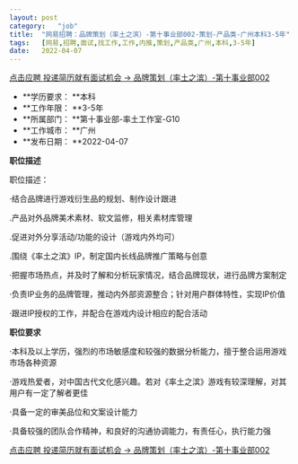 ```yaml
---
layout:	post
category:	"job"
title:	"网易招聘：品牌策划（率土之滨）-第十事业部002-策划-产品类-广州本科3-5年"
tags:	[网易,招聘,面试,找工作,工作,内推,策划,产品类,广州,本科,3-5年]
date:	2022-04-07
---
```


[点击应聘 投递简历就有面试机会 ->  品牌策划（率土之滨）-第十事业部002](http://mobile.bole.netease.com/bole/boleDetail?id=36628&employeeId=346f03c3cda5f04c&key=all)



- **学历要求： **本科
- **工作年限： **3-5年
- **所属部门： **第十事业部-率土工作室-G10
- **工作城市： **广州
- **发布日期： **2022-04-07



**职位描述**

职位描述：

·结合品牌进行游戏衍生品的规划、制作设计跟进

.产品对外品牌美术素材、软文监修，相关素材库管理

.促进对外分享活动/功能的设计（游戏内外均可）

.围绕《率土之滨》IP，制定国内长线品牌推广策略与创意

·把握市场热点，并及时了解和分析玩家情况，结合品牌现状，进行品牌方案制定

·负责IP业务的品牌管理，推动内外部资源整合；针对用户群体特性，实现IP价值

·跟进IP授权的工作，并配合在游戏内设计相应的配合活动









**职位要求**

·本科及以上学历，强烈的市场敏感度和较强的数据分析能力，擅于整合运用游戏市场各种资源

·游戏热爱者，对中国古代文化感兴趣。若对《率土之滨》游戏有较深理解，对其用户有一定了解者更佳

·具备一定的审美品位和文案设计能力

·具备较强的团队合作精神，和良好的沟通协调能力，有责任心，执行能力强



[点击应聘 投递简历就有面试机会 ->  品牌策划（率土之滨）-第十事业部002](http://mobile.bole.netease.com/bole/boleDetail?id=36628&employeeId=346f03c3cda5f04c&key=all)